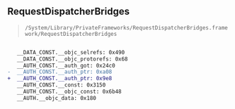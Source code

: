 ## RequestDispatcherBridges

> `/System/Library/PrivateFrameworks/RequestDispatcherBridges.framework/RequestDispatcherBridges`

```diff

   __DATA_CONST.__objc_selrefs: 0x490
   __DATA_CONST.__objc_protorefs: 0x68
   __AUTH_CONST.__auth_got: 0x24c0
-  __AUTH_CONST.__auth_ptr: 0xa08
+  __AUTH_CONST.__auth_ptr: 0x9e8
   __AUTH_CONST.__const: 0x3150
   __AUTH_CONST.__objc_const: 0x6b48
   __AUTH.__objc_data: 0x180

```
